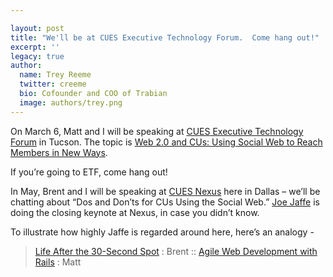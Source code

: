 ```yaml
---

layout: post
title: "We'll be at CUES Executive Technology Forum.  Come hang out!"
excerpt: ''
legacy: true
author:
  name: Trey Reeme
  twitter: creeme
  bio: Cofounder and COO of Trabian
  image: authors/trey.png
---
```


<p>On March 6, Matt and I will be speaking at <a href="http://www.cues.org/pls/cuesp/!cues1.main?complex_id_in=3069481.3071882..3071882.cat"><span class="caps">CUES</span> Executive Technology Forum</a> in Tucson.  The topic is <a href="http://www.cues.org/pls/cuesp/!cues1.main?complex_id_in=3069481.3071882.3071882.3121580.cat">Web 2.0 and CUs: Using Social Web to Reach Members in New Ways</a>.</p>
<p>If you&#8217;re going to <span class="caps">ETF</span>, come hang out!</p>
<p>In May, Brent and I will be speaking at <a href="http://www.cues.org/pls/cuesp/!cues1.main?complex_id_in=3069481.3071878..3071878.cat"><span class="caps">CUES</span> Nexus</a> here in Dallas &#8211; we&#8217;ll be chatting about &#8220;Dos and Don&#8217;ts for CUs Using the Social Web.&#8221;  <a href="http://www.jaffejuice.com/">Joe Jaffe</a> is doing the closing keynote at Nexus, in case you didn&#8217;t know.</p>
<p>To illustrate how highly Jaffe is regarded around here, here&#8217;s an analogy -</p>
<blockquote>
<p><a href="http://www.lifeafter30.com/">Life After the 30-Second Spot</a> : Brent :: <a href="http://www.pragmaticprogrammer.com/titles/rails/">Agile Web Development with Rails</a> : Matt</p>
</blockquote>